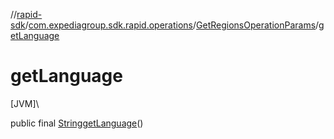 //[rapid-sdk](../../../index.md)/[com.expediagroup.sdk.rapid.operations](../index.md)/[GetRegionsOperationParams](index.md)/[getLanguage](get-language.md)

# getLanguage

[JVM]\

public final [String](https://docs.oracle.com/javase/8/docs/api/java/lang/String.html)[getLanguage](get-language.md)()
